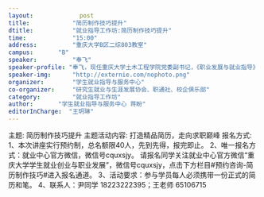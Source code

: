 ```yaml
---
layout: 			post
title:       	  "简历制作技巧提升"
dtitle:      	  "就业指导工作坊:简历制作技巧提升"
time: 		  	  "15:00"
address:	  	  "重庆大学B区二综803教室"
campus:	  	  "B"
speaker:	   	  "奉飞"
speaker-profile: "奉飞，现任重庆大学土木工程学院党委副书记，《职业发展与就业指导》课程组组长，负责指导课程组的教学及科研工作。全面负责土木工程学院的学生工作。近年来获重庆市教学成果一等奖、重庆大学先进工作者等奖项。"
speaker-img:	  "http://externie.com/nophoto.png"
organizer:		  "学生就业指导与服务中心"
co-organizer:	  "研究生就业与生涯发展协会、职通社、校企俱乐部"
category:		  "就业指导工作坊"
author:		  "学生就业指导与服务中心 蒋盼"
editorInCharge:  "王玥琳"
---
```

主题:
  简历制作技巧提升
  主题活动内容:
  打造精品简历，走向求职巅峰
  报名方式:
  1、本次讲座实行预约制，总名额限40人，先到先得，报完即止。
  2、唯一报名方式：就业中心官方微信，微信号cquxsjy。
  请报名同学关注就业中心官方微信“重庆大学学生就业创业与职业发展”，微信号cquxsjy，点击下方栏目#预约咨询-简历制作技巧#进入报名通道。
  3、活动要求：参与学员每人必须携带一份正式的简历和笔。
  4、联系人：尹同学 18223222395；王老师 65106715
